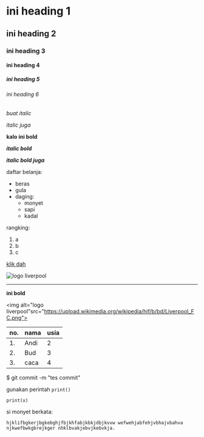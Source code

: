 # ini heading 1
##  ini heading 2
### ini heading 3
#### ini heading 4
##### ini heading 5
###### ini heading 6


*buat italic*

_italic juga_

**kalo ini bold**

__*italic bold*__

_**italic bold juga**_

daftar belanja:
- beras
- gula
- daging:
    - monyet
    - sapi
    - kadal

rangking:
1. a
2. b
5. c

[klik dah](https://www.x.com/ARokastation)

![logo liverpool](https://upload.wikimedia.org/wikipedia/hif/b/bd/Liverpool_FC.png)

<hr>

<b>ini bold</b>

<img alt="logo liverpool"src="https://upload.wikimedia.org/wikipedia/hif/b/bd/Liverpool_FC.png">



no.|nama|usia
-|-|-
1.|Andi|2
2.|Bud|3
3.|caca|4

$ git commit -m "tes commit"

gunakan perintah `print()`
```
print(x)
```

si monyet berkata:
```
hjklifbgkerjbgkebghjfbjkhfabjkbkjdbjkvvw wefwehjabfehjvbhajvbahva njkwefbwkgbrejkger nhklbvakjebvjkebvkja.
```

